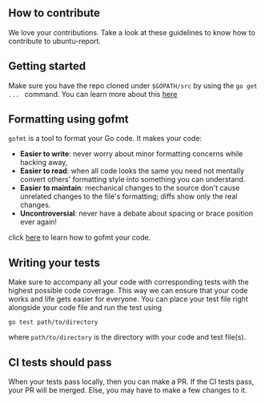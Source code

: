 ## How to contribute
We love your contributions. Take a look at these guidelines to know
how to contribute to ubuntu-report.

## Getting started
Make sure you have the repo cloned under `$GOPATH/src` by using the `go get ... ` command.
You can learn more about this [here](https://golang.org/cmd/go/#hdr-Download_and_install_packages_and_dependencies)

## Formatting using gofmt
`gofmt` is a tool to format your Go code. It makes your code: 
* **Easier to write**: never worry about minor formatting concerns while hacking away,
* **Easier to read**: when all code looks the same you need not mentally convert others' formatting style into something you can understand.
* **Easier to maintain**: mechanical changes to the source don't cause unrelated changes to the file's formatting; diffs show only the real changes.
* **Uncontroversial**: never have a debate about spacing or brace position ever again!

click [here](https://blog.golang.org/go-fmt-your-code) to learn how to gofmt your code.

## Writing your tests
Make sure to accompany all your code with corresponding tests with the highest possible code coverage. This way we can ensure that your code works and life gets easier for everyone. You can place your test file right alongside your code file and run the test using
```
go test path/to/directory
```
where `path/to/directory` is the directory with your code and test file(s).

## CI tests should pass
When your tests pass locally, then you can make a PR. If the CI tests pass, your PR will be merged. Else, you may have to make a few changes to it.